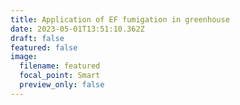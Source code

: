 ```yaml
---
title: Application of EF fumigation in greenhouse
date: 2023-05-01T13:51:10.362Z
draft: false
featured: false
image:
  filename: featured
  focal_point: Smart
  preview_only: false
---
```

